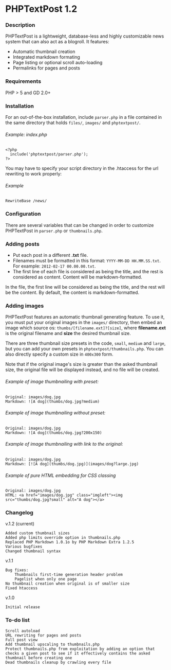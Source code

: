 # PHPTextPost 1.2
### Description

PHPTextPost is a lightweight, database-less and highly customizable news system that can also act as a blogroll. It features:

* Automatic thumbnail creation
* Integrated markdown formating
* Page listing or optional scroll auto-loading
* Permalinks for pages and posts

### Requirements

PHP > 5 and GD 2.0+

### Installation

For an out-of-the-box installation, include `parser.php` in a file contained in the same directory that holds `files/`, `images/` and `phptextpost/`.

###### Example: index.php

	<?php
	  include('phptextpost/parser.php');
	?>

You may have to specify your script directory in the .htaccess for the url rewriting to work properly:

###### Example

	RewriteBase /news/

### Configuration

There are several variables that can be changed in order to customize PHPTextPost in `parser.php` or `thumbnails.php`.

### Adding posts

* Put each post in a different **.txt** file.
* Filenames must be formatted in this format: `YYYY-MM-DD HH.MM.SS.txt`. For example: `2012-02-17 00.00.00.txt`.
* The first line of each file is considered as being the title, and the rest is considered as content. Content will be markdown-formatted.

In the file, the first line will be considered as being the title, and the rest will be the content. By default, the content is markdown-formatted.
	  
### Adding images

PHPTextPost features an automatic thumbnail generating feature. To use it, you must put your original images in the `images/` directory, then embed an image which source os: `thumbs/[filename.ext]?[size]`, where **filename.ext** is the original filename and **size** the desired thumbnail size.

There are three thumbnail size presets in the code, `small`, `medium` and `large`, but you can add your own presets in `phptextpost/thumbnails.php`. You can also directly specify a custom size in `400x300` form.

Note that if the original image's size is greater than the asked thumbnail size, the original file will be displayed instead, and no file will be created.

###### Example of image thumbnailing with preset:

	Original: images/dog.jpg
	Markdown: ![A dog](thumbs/dog.jpg?medium)

###### Example of image thumbnailing without preset:

	Original: images/dog.jpg
	Markdown: ![A dog](thumbs/dog.jpg?200x150)

###### Example of image thumbnailing with link to the original:

	Original: images/dog.jpg
	Markdown: [![A dog](thumbs/dog.jpg)](images/dog?large.jpg)

###### Example of pure HTML embedding for CSS classing

	Original: images/dog.jpg
	HTML: <a href="images/dog.jpg" class="imgleft"><img src="thumbs/dog.jpg?small" alt="A dog"></a>

### Changelog

v.1.2 (current)

	Added custom thumbnail sizes
	Added php limits override option in thumbnails.php
	Replaced PHP Markdown 1.0.1o by PHP Markdown Extra 1.2.5
	Various bugfixes
	Changed thumbnail syntax

v.1.1

	Bug fixes:
		Thumbnails first-time generation header problem
		Pagelist when only one page
	No thumbnail creation when original is of smaller size
	Fixed htaccess

v.1.0

	Initial release
	
### To-do list

	Scroll autoload
	URL rewriting for pages and posts
	Full post view
	Add thumbnail upscaling to thumbnails.php
	Protect thumbnails.php from exploitation by adding an option that checks a given post to see if it effectively contains the asked thumbnail before creating one
	Dead thumbnails cleanup by crawling every file